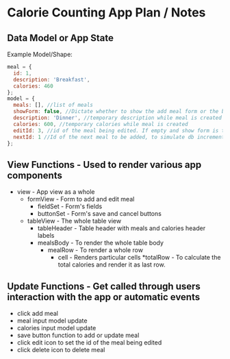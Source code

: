 # Calorie Counting App Plan / Notes

## Data Model or App State

Example Model/Shape:

```javascript
meal = {
  id: 1,
  description: 'Breakfast',
  calories: 460
};
model = {
  meals: [], //list of meals
  showForm: false, //Dictate whether to show the add meal form or the button to add meal
  description: 'Dinner', //temporary description while meal is created
  calories: 600, //temporary calories while meal is created
  editId: 3, //id of the meal being edited. If empty and show form is true, then it's on add mode instead of edit mode
  nextId: 1 //Id of the next meal to be added, to simulate db incremental id.
};
```

## View Functions - Used to render various app components

- view - App view as a whole
  - formView - Form to add and edit meal
    - fieldSet - Form's fields
    - buttonSet - Form's save and cancel buttons
  - tableView - The whole table view
    - tableHeader - Table header with meals and calories header labels
    - mealsBody - To render the whole table body
      - mealRow - To render a whole row
        - cell - Renders particular cells
          \*totalRow - To calculate the total calories and render it as last row.

## Update Functions - Get called through users interaction with the app or automatic events

- click add meal
- meal input model update
- calories input model update
- save button function to add or update meal
- click edit icon to set the id of the meal being edited
- click delete icon to delete meal
